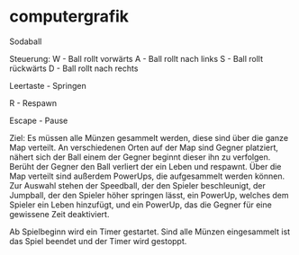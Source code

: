 # computergrafik

Sodaball

Steuerung:
  W - Ball rollt vorwärts
  A - Ball rollt nach links
  S - Ball rollt rückwärts
  D - Ball rollt nach rechts
  
  Leertaste - Springen
  
  R - Respawn
  
  Escape - Pause
  
Ziel:
  Es müssen alle Münzen gesammelt werden, diese sind über die ganze Map verteilt. 
  An verschiedenen Orten auf der Map sind Gegner platziert, nähert sich der Ball 
  einem der Gegner beginnt dieser ihn zu verfolgen.
  Berüht der Gegner den Ball verliert der ein Leben und respawnt.
  Über die Map verteilt sind außerdem PowerUps, die aufgesammelt werden können. 
  Zur Auswahl stehen der Speedball, der den Spieler beschleunigt,
  der Jumpball, der den Spieler höher springen lässt, 
  ein PowerUp, welches dem Spieler ein Leben hinzufügt,
  und ein PowerUp, das die Gegner für eine gewissene Zeit deaktiviert.
  
  Ab Spielbeginn wird ein Timer gestartet. Sind alle Münzen eingesammelt ist das Spiel beendet
  und der Timer wird gestoppt.
